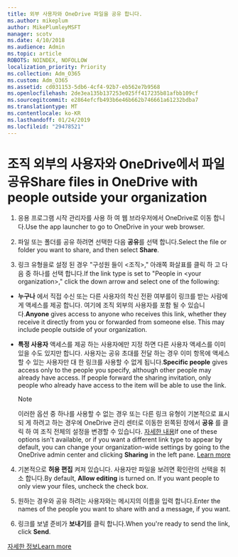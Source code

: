 ```yaml
---
title: 외부 사용자와 OneDrive 파일을 공유 합니다.
ms.author: mikeplum
author: MikePlumleyMSFT
manager: scotv
ms.date: 4/10/2018
ms.audience: Admin
ms.topic: article
ROBOTS: NOINDEX, NOFOLLOW
localization_priority: Priority
ms.collection: Adm_O365
ms.custom: Adm_O365
ms.assetid: cd031153-5db6-4cf4-92b7-eb562e7b9568
ms.openlocfilehash: 2de3ea135b137253e025ff417235b81afbb109cf
ms.sourcegitcommit: e2864efcfb493b6e46b662b746661a61232bdba7
ms.translationtype: MT
ms.contentlocale: ko-KR
ms.lasthandoff: 01/24/2019
ms.locfileid: "29478521"
---
```

# <a name="share-files-in-onedrive-with-people-outside-your-organization"></a><span data-ttu-id="35721-102">조직 외부의 사용자와 OneDrive에서 파일 공유</span><span class="sxs-lookup"><span data-stu-id="35721-102">Share files in OneDrive with people outside your organization</span></span>

1. <span data-ttu-id="35721-103">응용 프로그램 시작 관리자를 사용 하 여 웹 브라우저에서 OneDrive로 이동 합니다.</span><span class="sxs-lookup"><span data-stu-id="35721-103">Use the app launcher to go to OneDrive in your web browser.</span></span> 
    
2. <span data-ttu-id="35721-104">파일 또는 폴더를 공유 하려면 선택한 다음 **공유**를 선택 합니다.</span><span class="sxs-lookup"><span data-stu-id="35721-104">Select the file or folder you want to share, and then select **Share**.</span></span> 
    
3. <span data-ttu-id="35721-105">링크 유형을로 설정 된 경우 "구성원 들이 \<조직\>," 아래쪽 화살표를 클릭 하 고 다음 중 하나를 선택 합니다.</span><span class="sxs-lookup"><span data-stu-id="35721-105">If the link type is set to "People in \<your organization\>," click the down arrow and select one of the following:</span></span> 
    
  - <span data-ttu-id="35721-p101">**누구나** 에서 직접 수신 또는 다른 사용자의 착신 전환 여부를이 링크를 받는 사람에 게 액세스를 제공 합니다. 여기에 조직 외부의 사용자를 포함 될 수 있습니다.</span><span class="sxs-lookup"><span data-stu-id="35721-p101">**Anyone** gives access to anyone who receives this link, whether they receive it directly from you or forwarded from someone else. This may include people outside of your organization.</span></span> 
    
  - <span data-ttu-id="35721-p102">**특정 사용자** 액세스를 제공 하는 사용자에만 지정 하면 다른 사용자 액세스를 이미 있을 수도 있지만 합니다. 사용자는 공유 초대를 전달 하는 경우 이미 항목에 액세스할 수 있는 사용자만 대 한 링크를 사용할 수 없게 됩니다.</span><span class="sxs-lookup"><span data-stu-id="35721-p102">**Specific people** gives access only to the people you specify, although other people may already have access. If people forward the sharing invitation, only people who already have access to the item will be able to use the link.</span></span> 
    
    > [!NOTE]
    > <span data-ttu-id="35721-p103">이러한 옵션 중 하나를 사용할 수 없는 경우 또는 다른 링크 유형이 기본적으로 표시 되 게 하려고 하는 경우에 OneDrive 관리 센터로 이동한 왼쪽된 창에서 **공유** 를 클릭 하 여 조직 전체의 설정을 변경할 수 있습니다. [자세한 내용](https://go.microsoft.com/fwlink/?linkid=871961)</span><span class="sxs-lookup"><span data-stu-id="35721-p103">If one of these options isn't available, or if you want a different link type to appear by default, you can change your organization-wide settings by going to the OneDrive admin center and clicking **Sharing** in the left pane. [Learn more](https://go.microsoft.com/fwlink/?linkid=871961)</span></span>
  
4. <span data-ttu-id="35721-p104">기본적으로 **허용 편집** 켜져 있습니다. 사용자만 파일을 보려면 확인란의 선택을 취소 합니다.</span><span class="sxs-lookup"><span data-stu-id="35721-p104">By default, **Allow editing** is turned on. If you want people to only view your files, uncheck the check box.</span></span> 
    
5. <span data-ttu-id="35721-114">원하는 경우와 공유 하려는 사용자와는 메시지의 이름을 입력 합니다.</span><span class="sxs-lookup"><span data-stu-id="35721-114">Enter the names of the people you want to share with and a message, if you want.</span></span>
    
6. <span data-ttu-id="35721-115">링크를 보낼 준비가 **보내기**를 클릭 합니다.</span><span class="sxs-lookup"><span data-stu-id="35721-115">When you're ready to send the link, click **Send**.</span></span> 
    
[<span data-ttu-id="35721-116">자세한 정보</span><span class="sxs-lookup"><span data-stu-id="35721-116">Learn more</span></span>](https://go.microsoft.com/fwlink/?linkid=871861)
  

